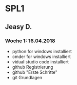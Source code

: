 # SPL1
## Jeasy D.
### Woche 1: 16.04.2018

* python for windows installiert
* cmder for windows installiert
* vidual studio code installiert
* github Registrierung
* github "Erste Schritte"
* git Grundlagen
